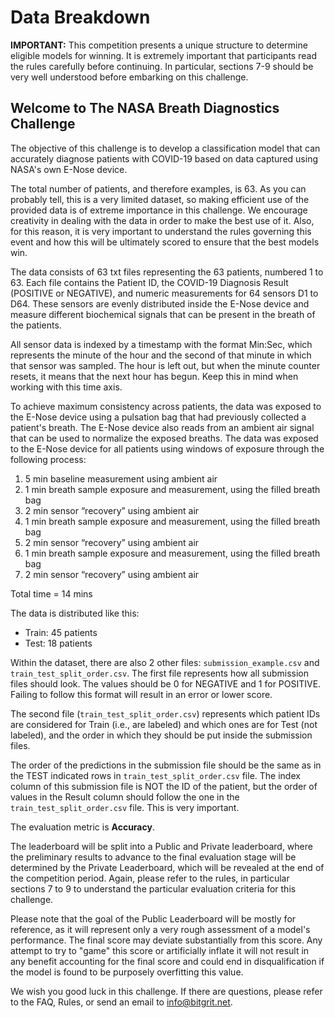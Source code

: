 # Data Breakdown

**IMPORTANT:** This competition presents a unique structure to determine eligible models for winning. It is extremely important that participants read the rules carefully before continuing. In particular, sections 7-9 should be very well understood before embarking on this challenge.

## Welcome to The NASA Breath Diagnostics Challenge

The objective of this challenge is to develop a classification model that can accurately diagnose patients with COVID-19 based on data captured using NASA's own E-Nose device.

The total number of patients, and therefore examples, is 63. As you can probably tell, this is a very limited dataset, so making efficient use of the provided data is of extreme importance in this challenge. We encourage creativity in dealing with the data in order to make the best use of it. Also, for this reason, it is very important to understand the rules governing this event and how this will be ultimately scored to ensure that the best models win.

The data consists of 63 txt files representing the 63 patients, numbered 1 to 63. Each file contains the Patient ID, the COVID-19 Diagnosis Result (POSITIVE or NEGATIVE), and numeric measurements for 64 sensors D1 to D64. These sensors are evenly distributed inside the E-Nose device and measure different biochemical signals that can be present in the breath of the patients.

All sensor data is indexed by a timestamp with the format Min:Sec, which represents the minute of the hour and the second of that minute in which that sensor was sampled. The hour is left out, but when the minute counter resets, it means that the next hour has begun. Keep this in mind when working with this time axis.

To achieve maximum consistency across patients, the data was exposed to the E-Nose device using a pulsation bag that had previously collected a patient's breath. The E-Nose device also reads from an ambient air signal that can be used to normalize the exposed breaths. The data was exposed to the E-Nose device for all patients using windows of exposure through the following process:

1. 5 min baseline measurement using ambient air
2. 1 min breath sample exposure and measurement, using the filled breath bag
3. 2 min sensor “recovery” using ambient air
4. 1 min breath sample exposure and measurement, using the filled breath bag
5. 2 min sensor “recovery” using ambient air
6. 1 min breath sample exposure and measurement, using the filled breath bag
7. 2 min sensor “recovery” using ambient air

Total time = 14 mins

The data is distributed like this:
- Train: 45 patients
- Test: 18 patients

Within the dataset, there are also 2 other files: `submission_example.csv` and `train_test_split_order.csv`. The first file represents how all submission files should look. The values should be 0 for NEGATIVE and 1 for POSITIVE. Failing to follow this format will result in an error or lower score.

The second file (`train_test_split_order.csv`) represents which patient IDs are considered for Train (i.e., are labeled) and which ones are for Test (not labeled), and the order in which they should be put inside the submission files.

The order of the predictions in the submission file should be the same as in the TEST indicated rows in `train_test_split_order.csv` file. The index column of this submission file is NOT the ID of the patient, but the order of values in the Result column should follow the one in the `train_test_split_order.csv` file. This is very important.

The evaluation metric is **Accuracy**.

The leaderboard will be split into a Public and Private leaderboard, where the preliminary results to advance to the final evaluation stage will be determined by the Private Leaderboard, which will be revealed at the end of the competition period. Again, please refer to the rules, in particular sections 7 to 9 to understand the particular evaluation criteria for this challenge.

Please note that the goal of the Public Leaderboard will be mostly for reference, as it will represent only a very rough assessment of a model's performance. The final score may deviate substantially from this score. Any attempt to try to "game" this score or artificially inflate it will not result in any benefit accounting for the final score and could end in disqualification if the model is found to be purposely overfitting this value.

We wish you good luck in this challenge. If there are questions, please refer to the FAQ, Rules, or send an email to info@bitgrit.net.
